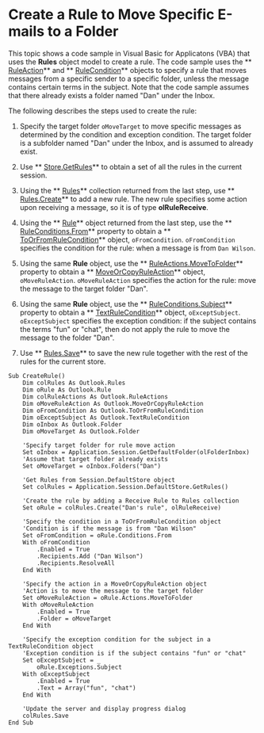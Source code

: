 
# Create a Rule to Move Specific E-mails to a Folder

This topic shows a code sample in Visual Basic for Applicatons (VBA) that uses the  **Rules** object model to create a rule. The code sample uses the ** [RuleAction](6451788f-e5ed-239c-a34d-b564b52d8955.md)** and ** [RuleCondition](e03f91c2-2c08-b036-104a-d6246f28bc2d.md)** objects to specify a rule that moves messages from a specific sender to a specific folder, unless the message contains certain terms in the subject. Note that the code sample assumes that there already exists a folder named "Dan" under the Inbox.

The following describes the steps used to create the rule:

1. Specify the target folder  `oMoveTarget` to move specific messages as determined by the condition and exception condition. The target folder is a subfolder named "Dan" under the Inbox, and is assumed to already exist.
    
2. Use  ** [Store.GetRules](06048799-e162-68f9-17c2-d80c25e2c55e.md)** to obtain a set of all the rules in the current session.
    
3. Using the  ** [Rules](dd41b4de-bf5f-5532-46c9-394a5d078bec.md)** collection returned from the last step, use ** [Rules.Create](84789ccc-a6c2-9f79-5338-45b03b116dd5.md)** to add a new rule. The new rule specifies some action upon receiving a message, so it is of type **olRuleReceive**.
    
4. Using the  ** [Rule](ea2ddbcc-fd65-a636-c6da-79950033f385.md)** object returned from the last step, use the ** [RuleConditions.From](3ebda0d0-ba44-95c6-ed02-a9c6acbf1f1c.md)** property to obtain a ** [ToOrFromRuleCondition](ec5cae2a-cde8-5681-6a49-74e2f0226a4f.md)** object, `oFromCondition`.  `oFromCondition` specifies the condition for the rule: when a message is from `Dan Wilson`. 
    
5. Using the same  **Rule** object, use the ** [RuleActions.MoveToFolder](6d9c577d-e022-72fc-45f2-bdda7a8761de.md)** property to obtain a ** [MoveOrCopyRuleAction](db951ad8-0d05-1696-acf4-c1da4fbdee33.md)** object, `oMoveRuleAction`.  `oMoveRuleAction` specifies the action for the rule: move the message to the target folder "Dan".
    
6. Using the same  **Rule** object, use the ** [RuleConditions.Subject](d6d51efb-9eec-0c07-ca8f-616791822f91.md)** property to obtain a ** [TextRuleCondition](87e9ca00-7577-02c2-fb6f-a5dc2054ad8b.md)** object, `oExceptSubject`.  `oExceptSubject` specifies the exception condition: if the subject contains the terms "fun" or "chat", then do not apply the rule to move the message to the folder "Dan".
    
7. Use  ** [Rules.Save](d838eca0-4ec5-ab43-a031-fd65ab7d9f3c.md)** to save the new rule together with the rest of the rules for the current store.
    



```
Sub CreateRule() 
    Dim colRules As Outlook.Rules 
    Dim oRule As Outlook.Rule 
    Dim colRuleActions As Outlook.RuleActions 
    Dim oMoveRuleAction As Outlook.MoveOrCopyRuleAction 
    Dim oFromCondition As Outlook.ToOrFromRuleCondition 
    Dim oExceptSubject As Outlook.TextRuleCondition 
    Dim oInbox As Outlook.Folder 
    Dim oMoveTarget As Outlook.Folder 
 
    'Specify target folder for rule move action 
    Set oInbox = Application.Session.GetDefaultFolder(olFolderInbox) 
    'Assume that target folder already exists 
    Set oMoveTarget = oInbox.Folders("Dan") 
     
    'Get Rules from Session.DefaultStore object 
    Set colRules = Application.Session.DefaultStore.GetRules() 
     
    'Create the rule by adding a Receive Rule to Rules collection 
    Set oRule = colRules.Create("Dan's rule", olRuleReceive) 
 
    'Specify the condition in a ToOrFromRuleCondition object 
    'Condition is if the message is from "Dan Wilson" 
    Set oFromCondition = oRule.Conditions.From 
    With oFromCondition 
        .Enabled = True 
        .Recipients.Add ("Dan Wilson") 
        .Recipients.ResolveAll 
    End With 
 
    'Specify the action in a MoveOrCopyRuleAction object 
    'Action is to move the message to the target folder 
    Set oMoveRuleAction = oRule.Actions.MoveToFolder 
    With oMoveRuleAction 
        .Enabled = True 
        .Folder = oMoveTarget 
    End With 
 
    'Specify the exception condition for the subject in a TextRuleCondition object 
    'Exception condition is if the subject contains "fun" or "chat" 
    Set oExceptSubject = _ 
        oRule.Exceptions.Subject 
    With oExceptSubject 
        .Enabled = True 
        .Text = Array("fun", "chat") 
    End With 
 
    'Update the server and display progress dialog 
    colRules.Save 
End Sub 
```

